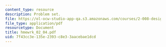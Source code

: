 ```yaml
---
content_type: resource
description: Problem set.
file: https://ol-ocw-studio-app-qa.s3.amazonaws.com/courses/2-008-design-and-manufacturing-ii-spring-2004/7f43cc3e135e2393c8e33aacebae1dcd_hmewrk_02_04.pdf
file_type: application/pdf
resourcetype: Document
title: hmewrk_02_04.pdf
uid: 7f43cc3e-135e-2393-c8e3-3aacebae1dcd
---
```

